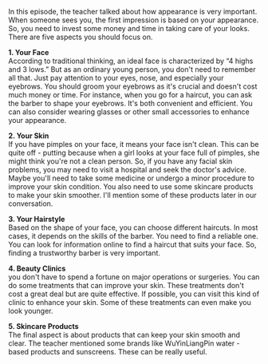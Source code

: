 In this episode, the teacher talked about how appearance is very important. When someone sees you, the first impression is based on your appearance. So, you need to invest some money and time in taking care of your looks. There are five aspects you should focus on.

  

**1. Your Face**  
According to traditional thinking, an ideal face is characterized by “4 highs and 3 lows.” But as an ordinary young person, you don't need to remember all that. Just pay attention to your eyes, nose, and especially your eyebrows. You should groom your eyebrows as it's crucial and doesn't cost much money or time. For instance, when you go for a haircut, you can ask the barber to shape your eyebrows. It's both convenient and efficient. You can also consider wearing glasses or other small accessories to enhance your appearance.

  

**2. Your Skin**  
If you have pimples on your face, it means your face isn't clean. This can be quite off - putting because when a girl looks at your face full of pimples, she might think you're not a clean person. So, if you have any facial skin problems, you may need to visit a hospital and seek the doctor's advice. Maybe you'll need to take some medicine or undergo a minor procedure to improve your skin condition. You also need to use some skincare products to make your skin smoother. I'll mention some of these products later in our conversation.

  

**3. Your Hairstyle**  
Based on the shape of your face, you can choose different haircuts. In most cases, it depends on the skills of the barber. You need to find a reliable one. You can look for information online to find a haircut that suits your face. So, finding a trustworthy barber is very important.

  

**4. Beauty Clinics**  
you don't have to spend a fortune on major operations or surgeries. You can do some treatments that can improve your skin. These treatments don't cost a great deal but are quite effective. If possible, you can visit this kind of clinic to enhance your skin. Some of these treatments can even make you look younger.

  

**5. Skincare Products**  
The final aspect is about products that can keep your skin smooth and clear. The teacher mentioned some brands like WuYinLiangPin water - based products and sunscreens. These can be really useful.

